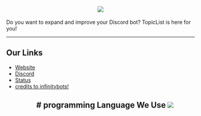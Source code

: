 <h2 align='center'>
  <img src="https://pbs.twimg.com/profile_banners/1505194289323823105/1659846758/1500x500" />
  <br> 
</h2>
<p>
Do you want to expand and improve your Discord bot? TopicList is here for you!
</p>

<hr>

<h2>
  Our Links
</h2>

<ul>
  <li><a href="https://topiclist.xyz">Website</a></li>
  <li><a href="https://topiclist.xyz/dc">Discord</a></li>
  <li><a href="https://topiclist.instatus.com">Status</a></li>
<li><a href="https://infinitybots.gg">credits to infinitybots!</a></li
</ul>

<h2 align='center'>
# programming Language We Use
   
<img src="https://skillicons.dev/icons?i=java,css,html,docker,discord,tailwind,github,git,cloudflare,astro,pug,go,nodejs,nextjs,mongodb,mysql,nodejs,react,redis,tailwind,ts,vscode&theme=dark" />
</div>

<br />
</h2>
